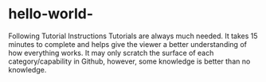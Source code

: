 # hello-world-
Following Tutorial Instructions 
Tutorials are always much needed. It takes 15 minutes to complete and helps give the viewer a better understanding of how everything works. It may only scratch the surface of each category/capability in Github, however, some knowledge is better than no knowledge. 
